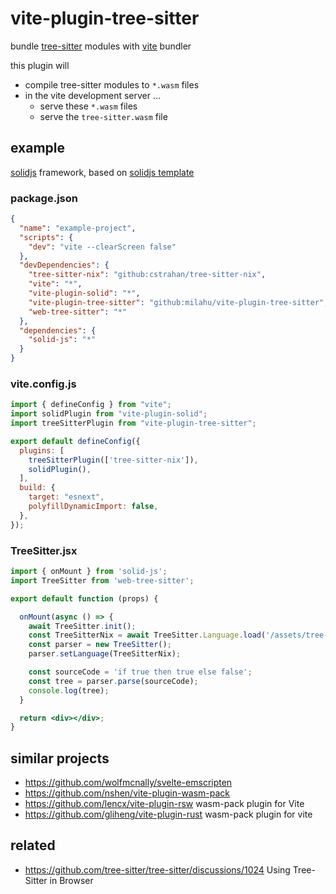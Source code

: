 # vite-plugin-tree-sitter

bundle [tree-sitter](https://github.com/tree-sitter/tree-sitter/tree/master/lib/binding_web) modules
with [vite](https://github.com/vitejs/vite) bundler

this plugin will

* compile tree-sitter modules to `*.wasm` files
* in the vite development server ...
  * serve these `*.wasm` files
  * serve the `tree-sitter.wasm` file

## example

[solidjs](https://github.com/solidjs/solid) framework,
based on [solidjs template](https://github.com/solidjs/templates/tree/master/js)

### package.json

```json
{
  "name": "example-project",
  "scripts": {
    "dev": "vite --clearScreen false"
  },
  "devDependencies": {
    "tree-sitter-nix": "github:cstrahan/tree-sitter-nix",
    "vite": "*",
    "vite-plugin-solid": "*",
    "vite-plugin-tree-sitter": "github:milahu/vite-plugin-tree-sitter",
    "web-tree-sitter": "*"
  },
  "dependencies": {
    "solid-js": "*"
  }
}
```

### vite.config.js

```js
import { defineConfig } from "vite";
import solidPlugin from "vite-plugin-solid";
import treeSitterPlugin from "vite-plugin-tree-sitter";

export default defineConfig({
  plugins: [
    treeSitterPlugin(['tree-sitter-nix']),
    solidPlugin(),
  ],
  build: {
    target: "esnext",
    polyfillDynamicImport: false,
  },
});
```

### TreeSitter.jsx

```jsx
import { onMount } from 'solid-js';
import TreeSitter from 'web-tree-sitter';

export default function (props) {

  onMount(async () => {
    await TreeSitter.init();
    const TreeSitterNix = await TreeSitter.Language.load('/assets/tree-sitter-nix.wasm');
    const parser = new TreeSitter();
    parser.setLanguage(TreeSitterNix);

    const sourceCode = 'if true then true else false';
    const tree = parser.parse(sourceCode);
    console.log(tree);
  }

  return <div></div>;
}
```

## similar projects

* https://github.com/wolfmcnally/svelte-emscripten
* https://github.com/nshen/vite-plugin-wasm-pack
* https://github.com/lencx/vite-plugin-rsw wasm-pack plugin for Vite
* https://github.com/gliheng/vite-plugin-rust wasm-pack plugin for vite

## related

* https://github.com/tree-sitter/tree-sitter/discussions/1024 Using Tree-Sitter in Browser
